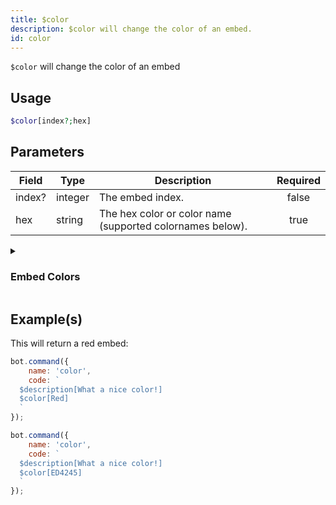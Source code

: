 ```yaml
---
title: $color
description: $color will change the color of an embed.
id: color
---
```


`$color` will change the color of an embed

## Usage

```php
$color[index?;hex]
```

## Parameters

| Field  | Type    | Description                                               | Required |
| ------ | ------- | --------------------------------------------------------- | :------: |
| index? | integer | The embed index.                                          |  false   |
| hex    | string  | The hex color or color name (supported colornames below). |   true   |

<details>
  <summary><h3> Embed Colors </h3></summary>

![c](https://placehold.co/15x15/000000/000000.png) Default <br />
![c](https://placehold.co/15x15/FFFFFF/FFFFFF.png) White <br />
![c](https://placehold.co/15x15/1ABC9C/1ABC9C.png) Aqua <br />
![c](https://placehold.co/15x15/57F287/57F287.png) Green <br />
![c](https://placehold.co/15x15/3498DB/3498DB.png) Blue <br />
![c](https://placehold.co/15x15/FFFF00/FFFF00.png) Yellow <br />
![c](https://placehold.co/15x15/9B59B6/9B59B6.png) Purple <br />
![c](https://placehold.co/15x15/E91E63/E91E63.png) LuminousVividPink <br />
![c](https://placehold.co/15x15/EB459E/EB459E.png) Fuchsia <br />
![c](https://placehold.co/15x15/F1C40F/F1C40F.png) Gold <br />
![c](https://placehold.co/15x15/E67E22/E67E22.png) Orange <br />
![c](https://placehold.co/15x15/ED4245/ED4245.png) Red <br />
![c](https://placehold.co/15x15/95A5A6/95A5A6.png) Grey <br />
![c](https://placehold.co/15x15/34495E/34495E.png) Navy <br />
![c](https://placehold.co/15x15/11806A/11806A.png) DarkAqua <br />
![c](https://placehold.co/15x15/1F8B4C/1F8B4C.png) DarkGreen <br />
![c](https://placehold.co/15x15/206694/206694.png) DarkBlue <br />
![c](https://placehold.co/15x15/71368A/71368A.png) DarkPurple <br />
![c](https://placehold.co/15x15/AD1457/AD1457.png) DarkVividPink <br />
![c](https://placehold.co/15x15/C27C0E/C27C0E.png) DarkGold <br />
![c](https://placehold.co/15x15/A84300/A84300.png) DarkOrange <br />
![c](https://placehold.co/15x15/992D22/992D22.png) DarkRed <br />
![c](https://placehold.co/15x15/979C9F/979C9F.png) DarkGrey <br />
![c](https://placehold.co/15x15/7F8C8D/7F8C8D.png) DarkerGrey <br />
![c](https://placehold.co/15x15/BCC0C0/BCC0C0.png) LightGrey <br />
![c](https://placehold.co/15x15/2C3E50/2C3E50.png) DarkNavy <br />
![c](https://placehold.co/15x15/5865F2/5865F2.png) Blurple <br />
![c](https://placehold.co/15x15/99AAB5/99AAB5.png) Greyple <br />
![c](https://placehold.co/15x15/2C2F33/2C2F33.png) DarkButNotBlack <br />
![c](https://placehold.co/15x15/23272A/23272A.png) NotQuiteBlack <br />
![c](https://placehold.co/15x15/000000/000000.png) Random

</details>

## Example(s)

This will return a red embed:

```javascript
bot.command({
    name: 'color',
    code: `
  $description[What a nice color!]
  $color[Red]
  `
});
```

```javascript
bot.command({
    name: 'color',
    code: `
  $description[What a nice color!]
  $color[ED4245]
  `
});
```
